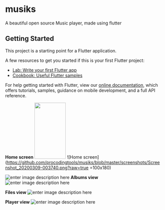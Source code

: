 # musiks

A beautiful open source Music player, made using flutter

## Getting Started

This project is a starting point for a Flutter application.

A few resources to get you started if this is your first Flutter project:

- [Lab: Write your first Flutter app](https://flutter.io/docs/get-started/codelab)
- [Cookbook: Useful Flutter samples](https://flutter.io/docs/cookbook)

For help getting started with Flutter, view our 
[online documentation](https://flutter.io/docs), which offers tutorials, 
samples, guidance on mobile development, and a full API reference.


**Home screen**
<img src="https://github.com/procodingtools/musiks/blob/master/screenshots/Screenshot_20200309-003740.png" width="100" height="180"/>
![Home screen](https://github.com/procodingtools/musiks/blob/master/screenshots/Screenshot_20200309-003740.png?raw=true =100x180)

![enter image description here](https://github.com/procodingtools/musiks/blob/master/screenshots/Screenshot_20200309-003800.png?raw=true)
**Albums view**
![enter image description here](https://github.com/procodingtools/musiks/blob/master/screenshots/Screenshot_20200309-003751.png?raw=true)

**Files view**
![enter image description here](https://github.com/procodingtools/musiks/blob/master/screenshots/Screenshot_20200309-003812.png?raw=true)

**Player view**
![enter image description here](https://github.com/procodingtools/musiks/blob/master/screenshots/Screenshot_20200309-003824.png?raw=true)
